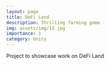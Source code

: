 ```yaml
---
layout: page
title: DeFi Land
description: Thrilling farming game
img: assets/img/12.jpg
importance: 1
category: Unity
---
```


Project to showcase work on DeFi Land
